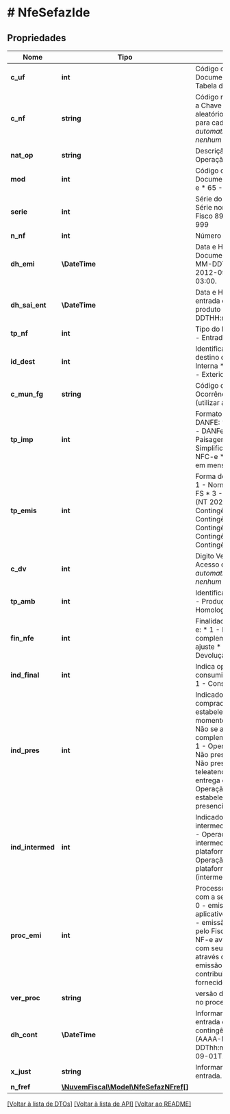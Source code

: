 # # NfeSefazIde

## Propriedades

Nome | Tipo | Descrição | Comentários
------------ | ------------- | ------------- | -------------
**c_uf** | **int** | Código da UF do emitente do Documento Fiscal. Utilizar a Tabela do IBGE. |
**c_nf** | **string** | Código numérico que compõe a Chave de Acesso. Número aleatório gerado pelo emitente para cada NF-e.    *Geramos automaticamente quando nenhum valor é informado.* | [optional]
**nat_op** | **string** | Descrição da Natureza da Operação. |
**mod** | **int** | Código do modelo do Documento Fiscal:  * 55 - NF-e  * 65 - NFC-e | [optional]
**serie** | **int** | Série do Documento Fiscal:  * Série normal 0-889  * Avulsa Fisco 890-899  * SCAN 900-999 |
**n_nf** | **int** | Número do Documento Fiscal. |
**dh_emi** | **\DateTime** | Data e Hora de emissão do Documento Fiscal (AAAA-MM-DDThh:mm:ssTZD) ex.: 2012-09-01T13:00:00-03:00. |
**dh_sai_ent** | **\DateTime** | Data e Hora da saída ou de entrada da mercadoria / produto (AAAA-MM-DDTHH:mm:ssTZD). | [optional]
**tp_nf** | **int** | Tipo do Documento Fiscal:  * 0 - Entrada  * 1 - Saída |
**id_dest** | **int** | Identificador de Local de destino da operação:  * 1 - Interna  * 2 - Interestadual  * 3 - Exterior |
**c_mun_fg** | **string** | Código do Município de Ocorrência do Fato Gerador (utilizar a tabela do IBGE). |
**tp_imp** | **int** | Formato de impressão do DANFE:  * 0 - Sem DANFE  * 1 - DANFe Retrato  * 2 - DANFe Paisagem  * 3 - DANFe Simplificado  * 4 - DANFe NFC-e  * 5 - DANFe NFC-e em mensagem eletrônica |
**tp_emis** | **int** | Forma de emissão da NF-e  * 1 - Normal  * 2 - Contingência FS  * 3 - Regime Especial NFF (NT 2021.002)  * 4 - Contingência DPEC  * 5 - Contingência FSDA  * 6 - Contingência SVC - AN  * 7 - Contingência SVC - RS  * 9 - Contingência off-line NFC-e |
**c_dv** | **int** | Digito Verificador da Chave de Acesso da NF-e.    *Geramos automaticamente quando nenhum valor é informado.* | [optional]
**tp_amb** | **int** | Identificação do Ambiente:  * 1 - Produção  * 2 - Homologação | [optional]
**fin_nfe** | **int** | Finalidade da emissão da NF-e:  * 1 - NFe normal  * 2 - NFe complementar  * 3 - NFe de ajuste  * 4 - Devolução/Retorno |
**ind_final** | **int** | Indica operação com consumidor final:  * 0 - Não  * 1 - Consumidor Final |
**ind_pres** | **int** | Indicador de presença do comprador no estabelecimento comercial no momento da operação:  * 0 - Não se aplica (ex.: Nota Fiscal complementar ou de ajuste)  * 1 - Operação presencial  * 2 - Não presencial, internet  * 3 - Não presencial, teleatendimento  * 4 - NFC-e entrega em domicílio  * 5 - Operação presencial, fora do estabelecimento  * 9 - Não presencial, outros |
**ind_intermed** | **int** | Indicador de intermediador/marketplace  * 0 - Operação sem intermediador (em site ou plataforma própria)  * 1 - Operação em site ou plataforma de terceiros (intermediadores/marketplace) | [optional]
**proc_emi** | **int** | Processo de emissão utilizado com a seguinte codificação:  * 0 - emissão de NF-e com aplicativo do contribuinte  * 1 - emissão de NF-e avulsa pelo Fisco  * 2 - emissão de NF-e avulsa, pelo contribuinte com seu certificado digital, através do site  do Fisco  * 3 - emissão de NF-e pelo contribuinte com aplicativo fornecido pelo Fisco |
**ver_proc** | **string** | versão do aplicativo utilizado no processo de  emissão. |
**dh_cont** | **\DateTime** | Informar a data e hora de entrada em contingência contingência no formato  (AAAA-MM-DDThh:mm:ssTZD) ex.: 2012-09-01T13:00:00-03:00. | [optional]
**x_just** | **string** | Informar a Justificativa da entrada. | [optional]
**n_fref** | [**\NuvemFiscal\Model\NfeSefazNFref[]**](NfeSefazNFref.md) |  | [optional]

[[Voltar à lista de DTOs]](../../README.md#models) [[Voltar à lista de API]](../../README.md#endpoints) [[Voltar ao README]](../../README.md)
